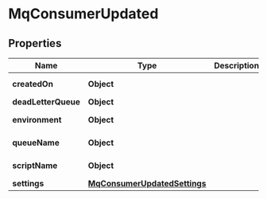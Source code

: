 

# MqConsumerUpdated


## Properties

| Name | Type | Description | Notes |
|------------ | ------------- | ------------- | -------------|
|**createdOn** | **Object** |  |  [optional] [readonly] |
|**deadLetterQueue** | **Object** |  |  [optional] |
|**environment** | **Object** |  |  [optional] [readonly] |
|**queueName** | **Object** |  |  [optional] [readonly] |
|**scriptName** | **Object** |  |  [optional] [readonly] |
|**settings** | [**MqConsumerUpdatedSettings**](MqConsumerUpdatedSettings.md) |  |  [optional] |



